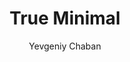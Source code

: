 ---
title: "True Minimal"
github: https://github.com/cyevgeniy/jekyll-true-minimal
demo: https://cyevgeniy.github.io/jekyll-true-minimal/
author: Yevgeniy Chaban
ssg:
  - Jekyll
cms:
  - No Cms
---